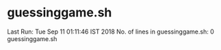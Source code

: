 # guessinggame.sh
Last Run: Tue Sep 11 01:11:46 IST 2018
No. of lines in guessinggame.sh: 0 guessinggame.sh
